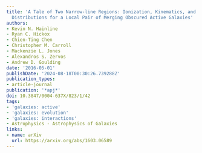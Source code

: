 ```yaml
---
title: 'A Tale of Two Narrow-line Regions: Ionization, Kinematics, and Spectral Energy
  Distributions for a Local Pair of Merging Obscured Active Galaxies'
authors:
- Kevin N. Hainline
- Ryan C. Hickox
- Chien-Ting Chen
- Christopher M. Carroll
- Mackenzie L. Jones
- Alexandros S. Zervos
- Andrew D. Goulding
date: '2016-05-01'
publishDate: '2024-08-18T00:30:26.739288Z'
publication_types:
- article-journal
publication: '*apj*'
doi: 10.3847/0004-637X/823/1/42
tags:
- 'galaxies: active'
- 'galaxies: evolution'
- 'galaxies: interactions'
- Astrophysics - Astrophysics of Galaxies
links:
- name: arXiv
  url: https://arxiv.org/abs/1603.06589
---
```

